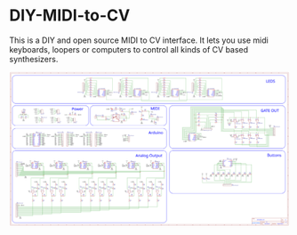 # DIY-MIDI-to-CV
This is a DIY and open source MIDI to CV interface. It lets you use midi keyboards, loopers or computers to control all kinds of CV based synthesizers.

![](https://github.com/TuckerMacor/DIY-MIDI-to-CV/blob/main/Schematic/DIY%20MIDI%20to%20CV%20Schematic)
